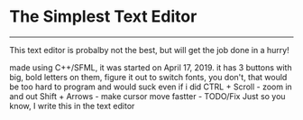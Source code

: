 # The Simplest Text Editor
___
This text editor is probalby not the best, but will get the job done in a hurry!

made using C++/SFML, it was started on April 17, 2019.
it has 3 buttons with big, bold letters on them, figure it out
to switch fonts, you don't,
that would be too hard to program
and would suck even if i did
CTRL + Scroll - zoom in and out
Shift + Arrows - make cursor move fastter - TODO/Fix
Just so you know, I write this in the text editor